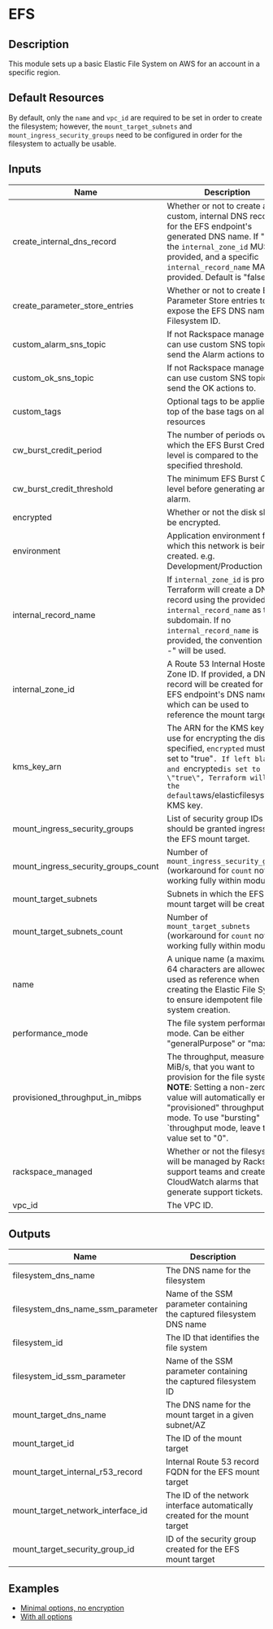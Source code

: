 # EFS

## Description

This module sets up a basic Elastic File System on AWS for an account in a specific region.

## Default Resources

By default, only the `name` and `vpc_id` are required to be set in order to create the filesystem; however, the `mount_target_subnets` and `mount_ingress_security_groups` need to be configured in order for the filesystem to actually be usable.

## Inputs

| Name | Description | Type | Default | Required |
|------|-------------|:----:|:-----:|:-----:|
| create_internal_dns_record | Whether or not to create a custom, internal DNS record for the EFS endpoint's generated DNS name. If \"true\", the `internal_zone_id` MUST be provided, and a specific `internal_record_name` MAY be provided. Default is \"false\". | string | `false` | no |
| create_parameter_store_entries | Whether or not to create EC2 Parameter Store entries to expose the EFS DNS name and Filesystem ID. | string | `true` | no |
| custom_alarm_sns_topic | If not Rackspace managed, you can use custom SNS topics to send the Alarm actions to. | list | `<list>` | no |
| custom_ok_sns_topic | If not Rackspace managed, you can use custom SNS topics to send the OK actions to. | list | `<list>` | no |
| custom_tags | Optional tags to be applied on top of the base tags on all resources | map | `<map>` | no |
| cw_burst_credit_period | The number of periods over which the EFS Burst Credit level is compared to the specified threshold. | string | `12` | no |
| cw_burst_credit_threshold | The minimum EFS Burst Credit level before generating an alarm. | string | `1000000000000` | no |
| encrypted | Whether or not the disk should be encrypted. | string | `true` | no |
| environment | Application environment for which this network is being created. e.g. Development/Production | string | `Development` | no |
| internal_record_name | If `internal_zone_id` is provided, Terraform will create a DNS record using the provided `internal_record_name` as the subdomain. If no `internal_record_name` is provided, the convention \"efs-<name>-<environment>\" will be used. | string | `` | no |
| internal_zone_id | A Route 53 Internal Hosted Zone ID. If provided, a DNS record will be created for the EFS endpoint's DNS name, which can be used to reference the mount target. | string | `` | no |
| kms_key_arn | The ARN for the KMS key to use for encrypting the disk. If specified, `encrypted` must be set to \"true\"`. If left blank and `encrypted` is set to \"true\", Terraform will use the default `aws/elasticfilesystem` KMS key. | string | `` | no |
| mount_ingress_security_groups | List of security group IDs that should be granted ingress for the EFS mount target. | list | `<list>` | no |
| mount_ingress_security_groups_count | Number of `mount_ingress_security_groups` (workaround for `count` not working fully within modules) | string | `0` | no |
| mount_target_subnets | Subnets in which the EFS mount target will be created. | list | `<list>` | no |
| mount_target_subnets_count | Number of `mount_target_subnets` (workaround for `count` not working fully within modules) | string | `0` | no |
| name | A unique name (a maximum of 64 characters are allowed) used as reference when creating the Elastic File System to ensure idempotent file system creation. | string | - | yes |
| performance_mode | The file system performance mode. Can be either "generalPurpose" or "maxIO". | string | `generalPurpose` | no |
| provisioned_throughput_in_mibps | The throughput, measured in MiB/s, that you want to provision for the file system. **NOTE**: Setting a non-zero value will automatically enable \"provisioned\" throughput mode. To use \"bursting\" `throughput mode, leave this value set to \"0\". | string | `0` | no |
| rackspace_managed | Whether or not the filesystem will be managed by Rackspace support teams and create CloudWatch alarms that generate support tickets. | string | `true` | no |
| vpc_id | The VPC ID. | string | - | yes |

## Outputs

| Name | Description |
|------|-------------|
| filesystem_dns_name | The DNS name for the filesystem |
| filesystem_dns_name_ssm_parameter | Name of the SSM parameter containing the captured filesystem DNS name |
| filesystem_id | The ID that identifies the file system |
| filesystem_id_ssm_parameter | Name of the SSM parameter containing the captured filesystem ID |
| mount_target_dns_name | The DNS name for the mount target in a given subnet/AZ |
| mount_target_id | The ID of the mount target |
| mount_target_internal_r53_record | Internal Route 53 record FQDN for the EFS mount target |
| mount_target_network_interface_id | The ID of the network interface automatically created for the mount target |
| mount_target_security_group_id | ID of the security group created for the EFS mount target |

## Examples

* [Minimal options, no encryption](examples/minimal-options-unencrypted.tf)
* [With all options](examples/with-all-options.tf)
